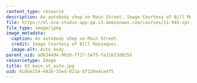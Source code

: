 ```yaml
---
content_type: resource
description: An autobody shop on Main Street. Image Courtesy of Bill Massaquoi.
file: https://ol-ocw-studio-app-qa.s3.amazonaws.com/courses/11-945-springfield-studio-fall-2005/8c8be254442b35ed021abf120e4ce4f5_03_main_st_auto.jpg
file_type: image/jpeg
image_metadata:
  caption: An autobody shop on Main Street.
  credit: Image Courtesy of Bill Massaquoi.
  image-alt: Auto body.
parent_uid: ad634494-9626-ff27-5475-fa31623d8255
resourcetype: Image
title: 03_main_st_auto.jpg
uid: 8c8be254-442b-35ed-021a-bf120e4ce4f5
---
```

